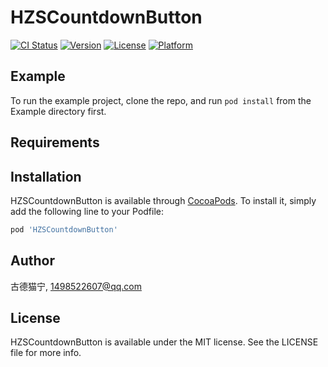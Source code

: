 # HZSCountdownButton

[![CI Status](https://img.shields.io/travis/1498522607@qq.com/HZSCountdownButton.svg?style=flat)](https://travis-ci.org/1498522607@qq.com/HZSCountdownButton)
[![Version](https://img.shields.io/cocoapods/v/HZSCountdownButton.svg?style=flat)](https://cocoapods.org/pods/HZSCountdownButton)
[![License](https://img.shields.io/cocoapods/l/HZSCountdownButton.svg?style=flat)](https://cocoapods.org/pods/HZSCountdownButton)
[![Platform](https://img.shields.io/cocoapods/p/HZSCountdownButton.svg?style=flat)](https://cocoapods.org/pods/HZSCountdownButton)

## Example

To run the example project, clone the repo, and run `pod install` from the Example directory first.

## Requirements

## Installation

HZSCountdownButton is available through [CocoaPods](https://cocoapods.org). To install
it, simply add the following line to your Podfile:

```ruby
pod 'HZSCountdownButton'
```

## Author

古德猫宁, 1498522607@qq.com

## License

HZSCountdownButton is available under the MIT license. See the LICENSE file for more info.
